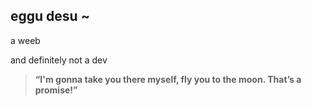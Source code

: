 ## eggu desu ~

a weeb

and definitely not a dev

>**“I'm gonna take you there myself, fly you to the moon. That’s a promise!”**


